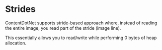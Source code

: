# Strides
ContentDotNet supports stride-based approach where, instead of reading the entire image, you read part of the stride (image line).

This essentially allows you to read/write while performing 0 bytes of heap allocation.
